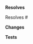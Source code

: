 **Resolves**

<!-- Which issue(s) does this pull request fix or resolve? -->

Resolves #

**Changes**

<!-- Please describe the changes you've made. -->

**Tests**

<!-- Have you tested this pull request? If so, how? -->
